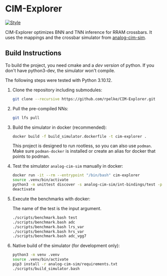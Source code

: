 # CIM-Explorer
[![Style](https://github.com/rpelke/CIM-Explorer/actions/workflows/style.yml/badge.svg)](https://github.com/rpelke/CIM-Explorer/actions/workflows/style.yml)

CIM-Explorer optimizes BNN and TNN inference for RRAM crossbars.
It uses the mappings and the crossbar simulator from [analog-cim-sim](https://github.com/rpelke/analog-cim-sim).

## Build Instructions
To build the project, you need cmake and a *dev version* of python.
If you don't have python3-dev, the simulator won't compile.

The following steps were tested with Python 3.10.12. 

1. Clone the repository including submodules:

    ```bash
    git clone --recursive https://github.com/rpelke/CIM-Explorer.git
    ```

1. Pull the pre-compiled NNs:

    ```bash
    git lfs pull
    ```

1. Build the simulator in docker (recommended):

    ```bash
    docker build -f build_simulator.dockerfile -t cim-explorer .
    ```
    This project is designed to run rootless, so you can also use `podman`.
    Make sure `podman-docker` is installed or create an alias for docker that points to podman.

1. Test the simulator `analog-cim-sim` manually in docker:

    ```bash
    docker run -it --rm --entrypoint "/bin/bash" cim-explorer
    source .venv/bin/activate
    python3 -m unittest discover -s analog-cim-sim/int-bindings/test -p '*_test.py'
    deactivate
    ```

1. Execute the benchmarks with docker:

    The name of the test is the input argument.
    ```bash
    ./scripts/benchmark.bash test
    ./scripts/benchmark.bash adc
    ./scripts/benchmark.bash lrs_var
    ./scripts/benchmark.bash hrs_var
    ./scripts/benchmark.bash adc_vgg7
    ```

1. Native build of the simulator (for development only):

    ```bash
    python3 -m venv .venv
    source .venv/bin/activate
    pip3 install -r analog-cim-sim/requirements.txt
    ./scripts/build_simulator.bash
    ```
